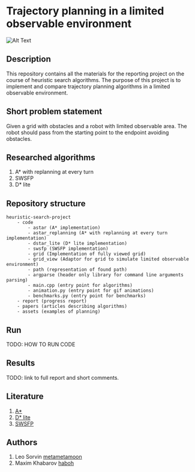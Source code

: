 # Trajectory planning in a limited observable environment

![Alt Text](assets/demo.gif)

## Description

This repository contains all the materials for the reporting project on the
course of heuristic search algorithms. The purpose of this project is to implement and compare trajectory planning algorithms in a limited observable environment.

## Short problem statement
Given a grid with obstacles and a robot with limited observable area. The robot should pass from the starting point to the endpoint avoiding obstacles.

## Researched algorithms

1. A* with replanning at every turn
2. SWSFP
3. D* lite

## Repository structure

```
heuristic-search-project
    - code
        - astar (A* implementation)
        - astar_replanning (A* with replanning at every turn implementation)
        - dstar_lite (D* lite implementation)
        - swsfp (SWSFP implementation)
        - grid (Implementation of fully viewed grid)
        - grid_view (Adaptor for grid to simulate limited observable environment)
        - path (representation of found path)
        - argparse (header only library for command line arguments parsing)
        - main.cpp (entry point for algorithms)
        - animation.py (entry point for gif animations)
        - benchmarks.py (entry point for benchmarks)
    - report (progress report)
    - papers (articles describing algorithms)
    - assets (examples of planning)
```

## Run

TODO: HOW TO RUN CODE

## Results

TODO: link to full report and short comments.

## Literature
1. [A*](https://en.wikipedia.org/wiki/A*_search_algorithm)
2. [D* lite](papers/Dstar%20Lite-2002.pdf)
4. [SWSFP](papers/s10458-008-9061-x.pdf)

## Authors
1. Leo Sorvin [metametamoon](https://github.com/metametamoon)
2. Maxim Khabarov [haboh](https://github.com/haboh)